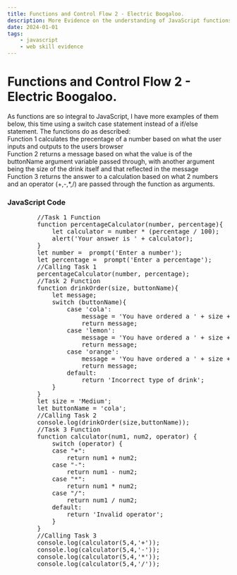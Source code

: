 ```yaml
---
title: Functions and Control Flow 2 - Electric Boogaloo.
description: More Evidence on the understanding of JavaScript functions and control flow.
date: 2024-01-01
tags: 
    - javascript
    - web skill evidence
---
```


<div class="container fluid">
  <h1 class="col align-self-center">Functions and Control Flow 2 - Electric Boogaloo.</h1>
  <div class="row justify-content-center">
    <p class="col-8">
    As functions are so integral to JavaScript, I have more examples of them below, this time using a switch case statement instead of a if/else statement. The functions do as described: <br />
    Function 1 calculates the precentage of a number based on what the user inputs and outputs to the users browser<br />
    Function 2 returns a message based on what the value is of the buttonName argument variable passed through, with another argument being the size of the drink itself and that reflected in the message <br />
    Function 3 returns the answer to a calculation based on what 2 numbers and an operator (+,-,*,/) are passed through the function as arguments. 
    </p>
	<h3 class="row">JavaScript Code</h3>
	<pre class="col-8">
        //Task 1 Function
        function percentageCalculator(number, percentage){
            let calculator = number * (percentage / 100);
            alert('Your answer is ' + calculator);
        }
        let number =  prompt('Enter a number');
        let percentage =  prompt('Enter a percentage');
        //Calling Task 1
        percentageCalculator(number, percentage);
        //Task 2 Function
        function drinkOrder(size, buttonName){
            let message;
            switch (buttonName){
                case 'cola':
                    message = 'You have ordered a ' + size + ' of Cola';
                    return message;
                case 'lemon':
                    message = 'You have ordered a ' + size + ' of Lemonade';
                    return message;
                case 'orange':
                    message = 'You have ordered a ' + size + ' of Orangeade';
                    return message;
                default:
                    return 'Incorrect type of drink';        
            }
        }
        let size = 'Medium';
        let buttonName = 'cola';
        //Calling Task 2
        console.log(drinkOrder(size,buttonName));
        //Task 3 Function
        function calculator(num1, num2, operator) {
            switch (operator) {
            case "+":
                return num1 + num2;
            case "-":
                return num1 - num2;
            case "*":
                return num1 * num2;
            case "/":
                return num1 / num2;
            default:
                return 'Invalid operator';
            }
        }
        //Calling Task 3
        console.log(calculator(5,4,'+'));
        console.log(calculator(5,4,'-'));
        console.log(calculator(5,4,'*'));
        console.log(calculator(5,4,'/'));
    </pre>
  </div>
</div>
